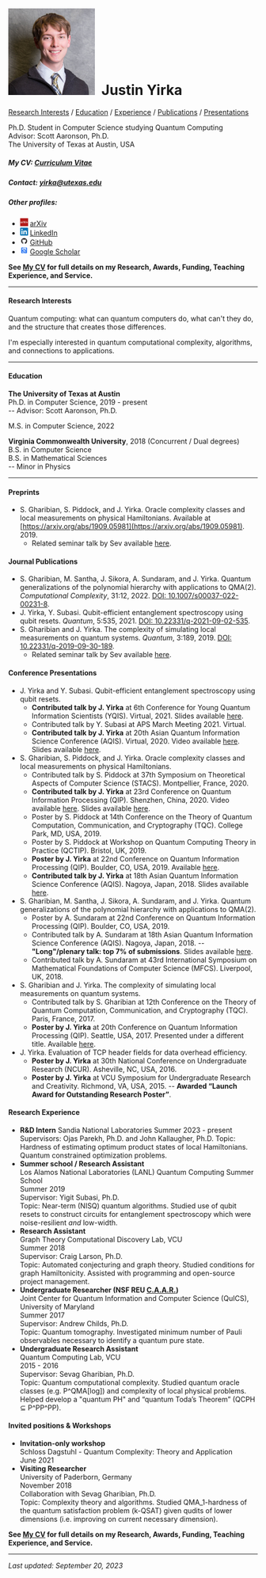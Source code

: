 # <img src="./Headshot1.jpg" style="height: 175px;" />&nbsp; Justin Yirka  

[Research Interests](#research-interests) / [Education](#education) / [Experience](#research-experience) / [Publications](#journal-publications) / [Presentations](#conference-presentations)

Ph.D. Student in Computer Science studying Quantum Computing  
Advisor: Scott Aaronson, Ph.D.  
The University of Texas at Austin, USA

##### My CV: [Curriculum Vitae](./CV_JYirka.pdf)

##### Contact: [yirka@utexas.edu](mailto:yirka@utexas.edu)

##### Other profiles:

  - <img src="./logos/arxiv.jpg" width="16"> [arXiv](https://arxiv.org/a/yirka_j_1.html)
  - <img src="./logos/linkedin.png" width="16"> [LinkedIn](https://www.linkedin.com/in/yirkajk/)
  - <img src="./logos/github.png" width="16"> [GitHub](https://github.com/yirkajk)
  - <img src="./logos/googlescholar.png" width="16"> [Google Scholar](https://scholar.google.com/citations?user=UxIpR_UAAAAJ)

**See [My CV](./CV_JYirka.pdf) for full details on my Research, Awards, Funding, Teaching Experience, and Service.**

***

#### Research Interests
Quantum computing: what can quantum computers do, what can't they do, and the structure that creates those differences.  

I'm especially interested in quantum computational complexity, algorithms, and connections to applications.  

***

#### Education
**The University of Texas at Austin**  
Ph.D. in Computer Science, 2019 - present  
\-- Advisor: Scott Aaronson, Ph.D.  

M.S. in Computer Science, 2022

**Virginia Commonwealth University**, 2018 (Concurrent / Dual degrees)  
B.S. in Computer Science  
B.S. in Mathematical Sciences  
\-- Minor in Physics    

***

#### Preprints  
  - S. Gharibian, S. Piddock, and J. Yirka. Oracle complexity classes and local measurements on physical Hamiltonians. Available at [https://arxiv.org/abs/1909.05981](https://arxiv.org/abs/1909.05981). 2019.  
    - Related seminar talk by Sev available [here](https://www.youtube.com/watch?v=i8hLbBpS7Qk).  
<!---  - (Graph theory) N. Bushaw, V. Gupta, C. Larson, S. Loeb, M. Norge, J. Parrish, J. Yirka, and G. Yu. Automated conjecturing and the Hamiltonian problem. In submission. August 2019.  --->


#### Journal Publications
  - S. Gharibian, M. Santha, J. Sikora, A. Sundaram, and J. Yirka. Quantum generalizations of the polynomial hierarchy with applications to QMA(2). *Computational Complexity*, 31:12, 2022. [DOI: 10.1007/s00037-022-00231-8](https://doi.org/10.1007/s00037-022-00231-8).
  - J. Yirka, Y. Subasi. Qubit-efficient entanglement spectroscopy using qubit resets. *Quantum*, 5:535, 2021. [DOI: 10.22331/q-2021-09-02-535](https://doi.org/10.22331/q-2021-09-02-535).  
  - S. Gharibian and J. Yirka. The complexity of simulating local measurements on quantum systems. *Quantum*, 3:189, 2019. [DOI: 10.22331/q-2019-09-30-189](https://doi.org/10.22331/q-2019-09-30-189).
    - Related seminar talk by Sev available [here](https://www.youtube.com/watch?v=nCCVg4OOuYM).  

#### Conference Presentations
  - J. Yirka and Y. Subasi. Qubit-efficient entanglement spectroscopy using qubit resets.
      - **Contributed talk by J. Yirka** at 6th Conference for Young Quantum Information Scientists (YQIS). Virtual, 2021. Slides available [here](./slides_and_posters/YS_YQIS2021_slides.pdf).  
      - Contributed talk by Y. Subasi at APS March Meeting 2021. Virtual.  
      - **Contributed talk by J. Yirka** at 20th Asian Quantum Information Science Conference (AQIS). Virtual, 2020. Video available [here](https://youtu.be/J9AnuKkgrIk). Slides available [here](./slides_and_posters/YS_AQIS2020_slides_final.pdf).  
  - S. Gharibian, S. Piddock, and J. Yirka. Oracle complexity classes and local measurements on physical Hamiltonians.
      - Contributed talk by S. Piddock at 37th Symposium on Theoretical Aspects of Computer Science (STACS). Montpellier, France, 2020.  
      - **Contributed talk by J. Yirka** at 23rd Conference on Quantum Information Processing (QIP). Shenzhen, China, 2020. Video available [here](https://www.koushare.com/video/videodetail/4234). Slides available [here](./slides_and_posters/GPY_QIP20_slides.pdf).  
      - Poster by S. Piddock at 14th Conference on the Theory of Quantum Computation, Communication, and Cryptography (TQC). College Park, MD, USA, 2019.  
      - Poster by S. Piddock at Workshop on Quantum Computing Theory in Practice (QCTIP). Bristol, UK, 2019.  
      - **Poster by J. Yirka** at 22nd Conference on Quantum Information Processing (QIP). Boulder, CO, USA, 2019. Available [here](./slides_and_posters/GPY_QIP19_poster_final.pdf).  
      - **Contributed talk by J. Yirka** at 18th Asian Quantum Information Science Conference (AQIS). Nagoya, Japan, 2018. Slides available [here](./slides_and_posters/GPY18_AQIS18_slides.pdf).    
  - S. Gharibian, M. Santha, J. Sikora, A. Sundaram, and J. Yirka. Quantum generalizations of the polynomial hierarchy with applications to QMA(2).
      - Poster by A. Sundaram at 22nd Conference on Quantum Information Processing (QIP). Boulder, CO, USA, 2019.
      - Contributed talk by A. Sundaram at 18th Asian Quantum Information Science Conference (AQIS). Nagoya, Japan, 2018. -- **"Long"/plenary talk: top 7% of submissions**. Slides available [here](https://www.evernote.com/l/AFcpVcgtSONMtqFg-ez8J4lcUo9qupV8xsQ/).
      - Contributed talk by A. Sundaram at 43rd International Symposium on Mathematical Foundations of Computer Science (MFCS). Liverpool, UK, 2018.
  - S. Gharibian and J. Yirka. The complexity of simulating local measurements on quantum systems.
      - Contributed talk by S. Gharibian at 12th Conference on the Theory of Quantum Computation, Communication, and Cryptography (TQC). Paris, France, 2017.
      - **Poster by J. Yirka** at 20th Conference on Quantum Information Processing (QIP). Seattle, USA, 2017. Presented under a different title. Available [here](./slides_and_posters/GY_QIP2017_Poster_final.pdf).  
  - J. Yirka. Evaluation of TCP header fields for data overhead efficiency.
      - **Poster by J. Yirka** at 30th National Conference on Undergraduate Research (NCUR). Asheville, NC, USA, 2016.
      - **Poster by J. Yirka** at VCU Symposium for Undergraduate Research and Creativity. Richmond, VA, USA, 2015. -- **Awarded “Launch Award for Outstanding Research Poster”**.

#### Research Experience
  - **R&D Intern**
  Sandia National Laboratories
  Summer 2023 - present
  Supervisors: Ojas Parekh, Ph.D. and John Kallaugher, Ph.D.
  Topic: Hardness of estimating optimum product states of local Hamiltonians. Quantum constrained optimization problems.
  - **Summer school / Research Assistant**  
  Los Alamos National Laboratories (LANL) Quantum Computing Summer School  
  Summer 2019  
  Supervisor: Yigit Subasi, Ph.D.  
  Topic: Near-term (NISQ) quantum algorithms. Studied use of qubit resets to construct circuits for entanglement spectroscopy which were noise-resilient *and* low-width.    
  - **Research Assistant**  
  Graph Theory Computational Discovery Lab, VCU  
  Summer 2018  
  Supervisor: Craig Larson, Ph.D.  
  Topic: Automated conjecturing and graph theory. Studied conditions for graph Hamiltonicity. Assisted with programming and open-source project management.
  - **Undergraduate Researcher (NSF REU [C.A.A.R.](http://www.cs.umd.edu/projects/reucaar/))**  
  Joint Center for Quantum Information and Computer Science (QuICS), University of Maryland  
  Summer 2017  
  Supervisor: Andrew Childs, Ph.D.  
  Topic: Quantum tomography. Investigated minimum number of Pauli observables necessary to identify a quantum pure state.
  - **Undergraduate Research Assistant**  
  Quantum Computing Lab, VCU  
  2015 - 2016  
  Supervisor: Sevag Gharibian, Ph.D.  
  Topic: Quantum computational complexity. Studied quantum oracle classes (e.g. P^QMA[log]) and complexity of local physical problems. Helped develop a "quantum PH" and “quantum Toda’s Theorem” (QCPH ⊆ P^PP^PP).

#### Invited positions & Workshops
  - **Invitation-only workshop**  
  Schloss Dagstuhl - Quantum Complexity: Theory and Application  
  June 2021      
  - **Visiting Researcher**  
  University of Paderborn, Germany  
  November 2018  
  Collaboration with Sevag Gharibian, Ph.D.  
  Topic: Complexity theory and algorithms. Studied QMA_1-hardness of the quantum satisfaction problem (k-QSAT) given qudits of lower dimensions (i.e. improving on current necessary dimension).

**See [My CV](./CV_JYirka.pdf) for full details on my Research, Awards, Funding, Teaching Experience, and Service.**

***

*Last updated: September 20, 2023*
